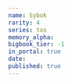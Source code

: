 ```yaml
---
name: Sybok
rarity: 4
series: tos
memory_alpha:
bigbook_tier: -1
in_portal: true
date:
published: true
---
```



